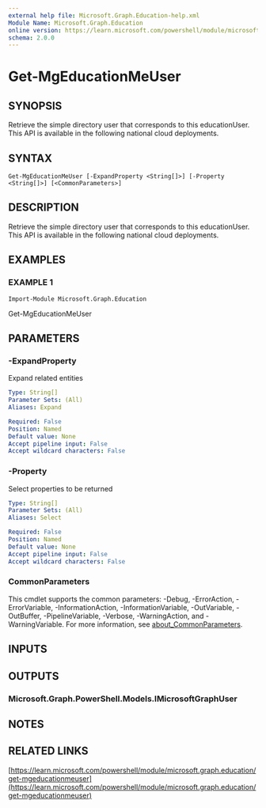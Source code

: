 ```yaml
---
external help file: Microsoft.Graph.Education-help.xml
Module Name: Microsoft.Graph.Education
online version: https://learn.microsoft.com/powershell/module/microsoft.graph.education/get-mgeducationmeuser
schema: 2.0.0
---
```


# Get-MgEducationMeUser

## SYNOPSIS
Retrieve the simple directory user that corresponds to this educationUser.
This API is available in the following national cloud deployments.

## SYNTAX

```
Get-MgEducationMeUser [-ExpandProperty <String[]>] [-Property <String[]>] [<CommonParameters>]
```

## DESCRIPTION
Retrieve the simple directory user that corresponds to this educationUser.
This API is available in the following national cloud deployments.

## EXAMPLES

### EXAMPLE 1
```
Import-Module Microsoft.Graph.Education
```

Get-MgEducationMeUser

## PARAMETERS

### -ExpandProperty
Expand related entities

```yaml
Type: String[]
Parameter Sets: (All)
Aliases: Expand

Required: False
Position: Named
Default value: None
Accept pipeline input: False
Accept wildcard characters: False
```

### -Property
Select properties to be returned

```yaml
Type: String[]
Parameter Sets: (All)
Aliases: Select

Required: False
Position: Named
Default value: None
Accept pipeline input: False
Accept wildcard characters: False
```

### CommonParameters
This cmdlet supports the common parameters: -Debug, -ErrorAction, -ErrorVariable, -InformationAction, -InformationVariable, -OutVariable, -OutBuffer, -PipelineVariable, -Verbose, -WarningAction, and -WarningVariable. For more information, see [about_CommonParameters](http://go.microsoft.com/fwlink/?LinkID=113216).

## INPUTS

## OUTPUTS

### Microsoft.Graph.PowerShell.Models.IMicrosoftGraphUser
## NOTES

## RELATED LINKS

[https://learn.microsoft.com/powershell/module/microsoft.graph.education/get-mgeducationmeuser](https://learn.microsoft.com/powershell/module/microsoft.graph.education/get-mgeducationmeuser)

